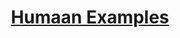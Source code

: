 <p align="center">
  <a href="https://humaan.ai">
    <h1 align="center">Humaan Examples</h1>
  </a>
</p>
